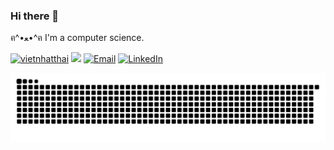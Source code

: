### Hi there 👋
ฅ^•ﻌ•^ฅ
I'm a computer science.

<a href="https://github.com/vietnhatthai"><img src="https://komarev.com/ghpvc/?username=vietnhatthai" alt="vietnhatthai" /></a>
<a href="https://github.com/vietnhatthai?tab=followers"><img src="https://img.shields.io/github/followers/vietnhatthai"></a>
<a href="mailto:thaivietnhat02@gmail.com"><img src="https://img.shields.io/badge/Email-thaivietnhat02@gmail.com-blue" alt="Email" /></a>
<a href="https://www.linkedin.com/in/vietnhatthai"><img src="https://img.shields.io/badge/LinkedIn-vietnhatthai-blue" alt="LinkedIn" /></a>

![github contribution grid snake animation](https://raw.githubusercontent.com/vietnhatthai/vietnhatthai/output/github-contribution-grid-snake.svg)
